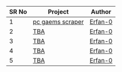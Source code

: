 <table>  
    <thead>  
        <tr>  
            <th>SR No</th>  
            <th>Project</th>  
            <th>Author</th>  
        </tr>  
    </thead>  
    <tbody>  
        <tr>  
            <td>1</td>  
            <td><a href="https://github.com/Python-World/python-mini-projects/tree/master/projects/Hello">pc gaems scraper</a></td>  
            <td><a href="https://github.com/chavarera">Erfan-0</a></td>  
        </tr>  
        <tr>  
            <td>2</td>  
            <td><a href="https://github.com/Python-World/python-mini-projects/tree/master/projects/Convert_JSON_to_CSV">TBA</a></td>  
            <td><a href="https://github.com/DarkCeptor44">Erfan-0</a></td>  
        </tr>  
        <tr>  
            <td>3</td>  
            <td><a href="https://github.com/Python-World/python-mini-projects/tree/master/projects/Random_password_generator">TBA</a></td>  
            <td><a href="https://github.com/Mitesh2499">Erfan-0</a></td>  
        </tr>  
        <tr>  
            <td>4</td>  
            <td><a href="https://github.com/Python-World/python-mini-projects/tree/master/projects/Instagram_profile">TBA</a></td>  
            <td><a href="https://github.com/chavarera">Erfan-0</a></td>  
        </tr>  
        <tr>  
            <td>5</td>  
            <td><a href="https://github.com/Python-World/python-mini-projects/tree/master/projects/String_search_from_multiple_files">TBA</a></td>  
            <td><a href="https://github.com/Mitesh2499">Erfan-0</a></td>  
        </tr>  
        <tr>  
    </tbody>  
</table>
